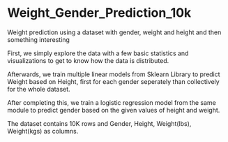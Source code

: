 # Weight_Gender_Prediction_10k
Weight prediction using a dataset with gender, weight and height and then something interesting

First, we simply explore the data with a few basic statistics and visualizations to get to know how the data is distributed.

Afterwards, we train multiple linear models from Sklearn Library to predict Weight based on Height, first for each gender seperately than collectively for the whole dataset.

After completing this, we train a logistic regression model from the same module to predict gender based on the given values of height and weight.

The dataset contains 10K rows and Gender, Height,	Weight(lbs), Weight(kgs) as columns.

